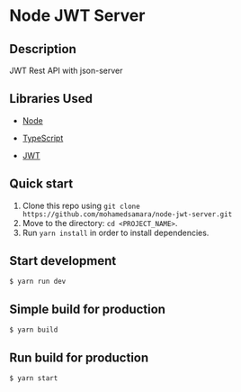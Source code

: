 # Node JWT Server

## Description

JWT Rest API with json-server

## Libraries Used

- [Node](https://nodejs.org/en/)

- [TypeScript](https://www.typescriptlang.org/)

- [JWT](https://jwt.io/)

## Quick start

1.  Clone this repo using `git clone https://github.com/mohamedsamara/node-jwt-server.git`
2.  Move to the directory: `cd <PROJECT_NAME>`.<br />
3.  Run `yarn install` in order to install dependencies.<br />

## Start development

```
$ yarn run dev
```

## Simple build for production

```
$ yarn build
```

## Run build for production

```
$ yarn start
```
